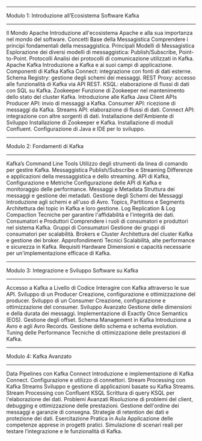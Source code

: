 
************************************************************
Modulo 1: Introduzione all’Ecosistema Software Kafka
************************************************************

Il Mondo Apache
Introduzione all'ecosistema Apache e alla sua importanza nel mondo del software.
Concetti Base della Messagistica
Comprendere i principi fondamentali della messaggistica.
Principali Modelli di Messagistica
Esplorazione dei diversi modelli di messaggistica: Publish/Subscribe, Point-to-Point.
Protocolli
Analisi dei protocolli di comunicazione utilizzati in Kafka.
Apache Kafka
Introduzione a Kafka e ai suoi campi di applicazione.
Componenti di Kafka
Kafka Connect: integrazione con fonti di dati esterne.
Schema Registry: gestione degli schemi dei messaggi.
REST Proxy: accesso alle funzionalità di Kafka via API REST.
KSQL: elaborazione di flussi di dati con SQL su Kafka.
Zookeeper
Funzione di Zookeeper nel mantenimento dello stato del cluster Kafka.
Introduzione alle Kafka Java Client APIs
Producer API: invio di messaggi a Kafka.
Consumer API: ricezione di messaggi da Kafka.
Streams API: elaborazione di flussi di dati.
Connect API: integrazione con altre sorgenti di dati.
Installazione dell'Ambiente di Sviluppo
Installazione di Zookeeper e Kafka.
Installazione di moduli Confluent.
Configurazione di Java e IDE per lo sviluppo.


************************************************************
Modulo 2: Fondamenti di Kafka
************************************************************

Kafka’s Command Line Tools
Utilizzo degli strumenti da linea di comando per gestire Kafka.
Messaggistica Publish/Subscribe e Streaming
Differenze e applicazioni della messaggistica e dello streaming.
API di Kafka, Configurazione e Metriche
Configurazione delle API di Kafka e monitoraggio delle performance.
Messaggi e Metadata
Struttura dei messaggi e gestione dei metadati.
Gestione degli Schemi dei Messaggi
Introduzione agli schemi e all'uso di Avro.
Topics, Partitions e Segments
Architettura dei topic in Kafka e loro gestione.
Log Replication & Log Compaction
Tecniche per garantire l'affidabilità e l'integrità dei dati.
Consumatori e Produttori
Comprendere i ruoli di consumatori e produttori nel sistema Kafka.
Gruppi di Consumatori
Gestione dei gruppi di consumatori per scalabilità.
Brokers e Cluster
Architettura del cluster Kafka e gestione dei broker.
Approfondimenti Tecnici
Scalabilità, alte performance e sicurezza in Kafka.
Requisiti Hardware
Dimensioni e capacità necessarie per un'implementazione efficace di Kafka.
 

************************************************************
Modulo 3: Integrazione e Sviluppo Software su Kafka
************************************************************

Accesso a Kafka a Livello di Codice
Interagire con Kafka attraverso le sue API.
Sviluppo di un Producer
Creazione, configurazione e ottimizzazione del producer.
Sviluppo di un Consumer
Creazione, configurazione e ottimizzazione del consumer.
Sviluppo Avanzato
Gestione delle dimensioni e della durata dei messaggi.
Implementazione di Exactly Once Semantics (EOS).
Gestione degli offset.
Schema Management in Kafka
Introduzione a Avro e agli Avro Records.
Gestione dello schema e schema evolution.
Tuning delle Performance
Tecniche di ottimizzazione delle prestazioni di Kafka.
 

************************************************************
Modulo 4: Kafka Avanzato
************************************************************

Data Pipelines con Kafka Connect
Introduzione e implementazione di Kafka Connect.
Configurazione e utilizzo di connettori.
Stream Processing con Kafka Streams
Sviluppo e gestione di applicazioni basate su Kafka Streams.
Stream Processing con Confluent KSQL
Scrittura di query KSQL per l'elaborazione dei dati.
Problemi Avanzati
Risoluzione di problemi del client, debugging e ottimizzazione delle prestazioni.
Gestione dell'ordine dei messaggi e garanzie di consegna.
Strategie di retention dei dati e protezione dei dati.
Esercitazione Pratica in Aula
Applicazione delle competenze apprese in progetti pratici.
Simulazione di scenari reali per testare l’integrazione e le funzionalità di Kafka.
